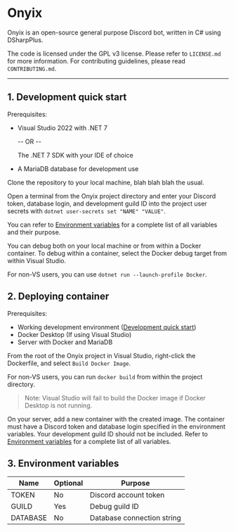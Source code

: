 # Onyix

Onyix is an open-source general purpose Discord bot, written in C# using DSharpPlus.

The code is licensed under the GPL v3 license. Please refer to `LICENSE.md` for more information. For contributing guidelines, please read `CONTRIBUTING.md`.

---

## 1. Development quick start

Prerequisites:

- Visual Studio 2022 with .NET 7

   -- OR --

   The .NET 7 SDK with your IDE of choice

- A MariaDB database for development use

Clone the repository to your local machine, blah blah blah the usual.

Open a terminal from the Onyix project directory and enter your Discord token, database login, and development guild ID into the project user secrets with `dotnet user-secrets set "NAME" "VALUE"`.

You can refer to [Environment variables](#3-environment-variables) for a complete list of all variables and their purpose.

You can debug both on your local machine or from within a Docker container. To debug within a container, select the Docker debug target from within Visual Studio.

For non-VS users, you can use `dotnet run --launch-profile Docker`.

## 2. Deploying container

Prerequisites:

- Working development environment ([Development quick start](#1-development-quick-start))
- Docker Desktop (If using Visual Studio)
- Server with Docker and MariaDB

From the root of the Onyix project in Visual Studio, right-click the Dockerfile, and select `Build Docker Image`.

For non-VS users, you can run `docker build` from within the project directory.

> Note: Visual Studio will fail to build the Docker image if Docker Desktop is not running.

On your server, add a new container with the created image. The container must have a Discord token and database login specified in the environment variables. Your development guild ID should not be included. Refer to [Environment variables](#3-environment-variables) for a complete list of all variables.

## 3. Environment variables

| **Name** | **Optional** | **Purpose**                |
| -------- | ------------ | -------------------------- |
| TOKEN    | No           | Discord account token      |
| GUILD    | Yes          | Debug guild ID             |
| DATABASE | No           | Database connection string |
